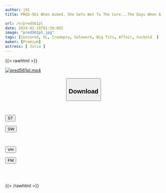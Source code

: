 ```yaml
---
author: j91
title: PRED-561 When Asked, She Gets Wet To The Core...The Days When A Big-breasted Wife Indulges In Unfaithful Creampies With A Younger Man. JULIA

url: /v/pred561pl
date: 2024-02-16T01:50:00Z
image: "pred561pl.jpg"
tags: [Censored, OL, Creampie, Solowork, Big Tits, Affair, Cuckold	]
maker: [Premium]
actress: [ Julia ]
---
```



{{< rawhtml >}}

<div class="video" data-videoid="46p68DWq7otKqwk">
    <a href="javascript:;">
        <img src="/v/pred561pl/pred561pl.jpg" width="WIDTH" height="HEIGHT" alt="pred561pl.mp4" loading="lazy">
    </a>
</div>

<script type="text/javascript" src="https://j91.asia/asset/on-demand-st.js"></script>

<br>
  <link rel="stylesheet" href="https://j91.asia/asset/bs5.css">
  
  <center>
  <button class="btn btn-primary" type="button" data-bs-toggle="collapse" data-bs-target=".multi-collapse" aria-expanded="false" aria-controls="multiCollapseExample1 multiCollapseExample2"><h2>Download</h2></button></center>
</p>
<div class="row">
  <div class="col">
    <div class="collapse multi-collapse" id="multiCollapseExample1">
      <div class="card card-body">
	      	      <br>
<div class="buttons">  
<p><a href="https://streamtape.to/v/46p68DWq7otKqwk" target="_blank"><button class="btn-hover color-3"><i class="fa fa-download"></i> ST</button></a></p>
<p><a href="https://cdnwish.com/2fkm10dp9q68" target="_blank"><button class="btn-hover color-2"><i class="fa fa-download"></i> SW</button></a></p></div>
    </div>
  </div>
</div>
  <div class="col">
    <div class="collapse multi-collapse" id="multiCollapseExample2">
      <div class="card card-body">
	      <br>
<div class="buttons">
<p><a href="javascript:;" target="_blank"><button class="btn-hover color-9"><i class="fa fa-download"></i> VH</button></a></p>
<p><a href="javascript:;"><button class="btn-hover color-8"><i class="fa fa-download"></i> FM</button></a></p></div>
<br><br>
      </div>
    </div>
  </div>
</div>

{{< /rawhtml >}}
